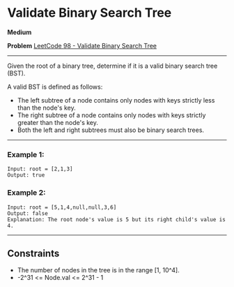 # Validate Binary Search Tree

**Medium**

**Problem** [LeetCode 98 - Validate Binary Search Tree](https://leetcode.com/problems/validate-binary-search-tree/description/)

---

Given the root of a binary tree, determine if it is a valid binary search tree (BST).

A valid BST is defined as follows:

- The left subtree of a node contains only nodes with keys strictly less than the node's key.
- The right subtree of a node contains only nodes with keys strictly greater than the node's key.
- Both the left and right subtrees must also be binary search trees.

---

### Example 1:

```
Input: root = [2,1,3]
Output: true
```

### Example 2:

```
Input: root = [5,1,4,null,null,3,6]
Output: false
Explanation: The root node's value is 5 but its right child's value is 4.
```

---

## Constraints

- The number of nodes in the tree is in the range [1, 10^4].
- -2^31 <= Node.val <= 2^31 - 1
